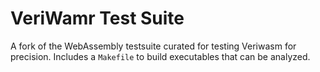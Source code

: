 # VeriWamr Test Suite
A fork of the WebAssembly testsuite curated for testing Veriwasm for precision. 
Includes a `Makefile` to build executables that can be analyzed.

